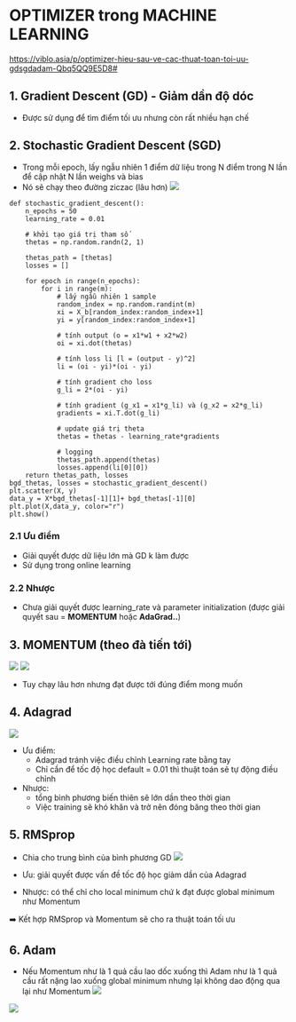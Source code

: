 # OPTIMIZER trong MACHINE LEARNING
https://viblo.asia/p/optimizer-hieu-sau-ve-cac-thuat-toan-toi-uu-gdsgdadam-Qbq5QQ9E5D8#
## 1. Gradient Descent (GD) - Giảm dần độ dóc
- Được sử dụng để tìm điểm tối ưu nhưng còn rất nhiều hạn chế
## 2. Stochastic Gradient Descent (SGD)
- Trong mỗi epoch, lấy ngẫu nhiên 1 điểm dữ liệu trong N điểm trong N lần để cập nhật N lần weighs và bias
- Nó sẽ chạy theo đường ziczac (lâu hơn)
![](https://i.imgur.com/YTSTviv.png)

```python=
def stochastic_gradient_descent():
    n_epochs = 50
    learning_rate = 0.01
    
    # khởi tạo giá trị tham số
    thetas = np.random.randn(2, 1)
    
    thetas_path = [thetas]
    losses = []
    
    for epoch in range(n_epochs):
        for i in range(m):
            # lấy ngẫu nhiên 1 sample
            random_index = np.random.randint(m)
            xi = X_b[random_index:random_index+1]
            yi = y[random_index:random_index+1]
            
            # tính output (o = x1*w1 + x2*w2)
            oi = xi.dot(thetas)
            
            # tính loss li [l = (output - y)^2]
            li = (oi - yi)*(oi - yi)
            
            # tính gradient cho loss
            g_li = 2*(oi - yi)
            
            # tính gradient (g_x1 = x1*g_li) và (g_x2 = x2*g_li)
            gradients = xi.T.dot(g_li)
                        
            # update giá trị theta
            thetas = thetas - learning_rate*gradients
            
            # logging
            thetas_path.append(thetas)            
            losses.append(li[0][0])
    return thetas_path, losses
bgd_thetas, losses = stochastic_gradient_descent()
plt.scatter(X, y)
data_y = X*bgd_thetas[-1][1]+ bgd_thetas[-1][0]
plt.plot(X,data_y, color="r")
plt.show()
```
### 2.1 Ưu điểm
- Giải quyết được dữ liệu lớn mà GD k làm được
- Sử dụng trong online learning 
### 2.2 Nhược
- Chưa giải quyết được learning_rate và parameter initialization (được giải quyết sau = **MOMENTUM** hoặc **AdaGrad..**)

## 3. MOMENTUM (theo đà tiến tới)
![](https://i.imgur.com/hQyBVy1.png)
![](https://i.imgur.com/GZLPzkO.png)
- Tuy chạy lâu hơn nhưng đạt được tới đúng điểm mong muốn

## 4. Adagrad
![](https://i.imgur.com/3hFrAVo.png)
- Ưu điểm:
    - Adagrad tránh việc điều chỉnh Learning rate bằng tay
    - Chỉ cần để tốc độ học default = 0.01 thì thuật toán sẽ tự động điều chỉnh
- Nhược:
    - tổng bình phương biến thiên sẽ lớn dần theo thời gian
    - Việc training sẽ khó khăn và trở nên đóng băng theo thời gian

## 5. RMSprop
- Chia cho trung bình của bình phương GD
![](https://i.imgur.com/gAuwpGM.png)

- Ưu: giải quyết được vấn đề tốc độ học giảm dần của Adagrad
- Nhược: có thể chỉ cho local minimum chứ k đạt được global minimum như Momentum

:arrow_right: Kết hợp RMSprop và Momentum sẽ cho ra thuật toán tối ưu
## 6. Adam
- Nếu Momentum như là 1 quả cầu lao dốc xuống thì Adam như là 1 quả cầu rất nặng lao xuống global minimum nhưng lại không dao động qua lại như Momentum
![](https://i.imgur.com/fi7emeO.png)

![](https://i.imgur.com/nRP5GrP.png)
